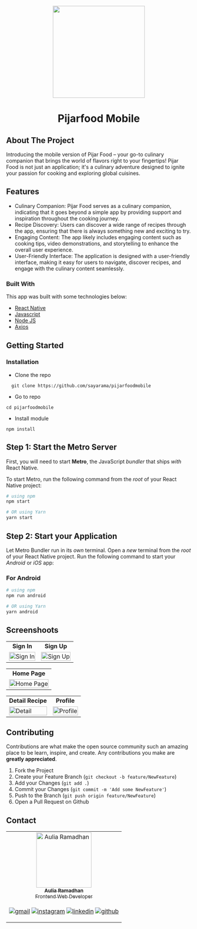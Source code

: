 <div id="top"></div>

<!-- PROJECT LOGO -->
<br />
<div align="center">
  <a href="https://github.com/sayarama/pijarfoodmobile" target="_blank">
    <img src="https://i.ibb.co/jwm6F7S/barbecue-1-LOGO.png alt="Tickitz" width="250px">
  </a>

  <h1 align="center">Pijarfood Mobile</h1>
</div>

<!-- TABLE OF CONTENTS -->

<!-- ABOUT THE PROJECT -->

## About The Project

Introducing the mobile version of Pijar Food – your go-to culinary companion that brings the world of flavors right to your fingertips! Pijar Food is not just an application; it's a culinary adventure designed to ignite your passion for cooking and exploring global cuisines.

<!-- Belum Update Nanti Di Update-->

## Features

- Culinary Companion: Pijar Food serves as a culinary companion, indicating that it goes beyond a simple app by providing support and inspiration throughout the cooking journey.
- Recipe Discovery: Users can discover a wide range of recipes through the app, ensuring that there is always something new and exciting to try.
- Engaging Content: The app likely includes engaging content such as cooking tips, video demonstrations, and storytelling to enhance the overall user experience.
- User-Friendly Interface: The application is designed with a user-friendly interface, making it easy for users to navigate, discover recipes, and engage with the culinary content seamlessly.

### Built With

This app was built with some technologies below:

- [React Native](https://reactnative.dev/)
- [Javascript](https://developer.mozilla.org/en-US/docs/Web/JavaScript)
- [Node JS](https://nodejs.org/en)
- [Axios](https://axios-http.com/docs/intro)

<!-- GETTING STARTED -->

## Getting Started

### Installation


- Clone the repo

```
  git clone https://github.com/sayarama/pijarfoodmobile
```

- Go to repo

```
cd pijarfoodmobile
```

- Install module

```
npm install
```

## Step 1: Start the Metro Server

First, you will need to start **Metro**, the JavaScript _bundler_ that ships _with_ React Native.

To start Metro, run the following command from the _root_ of your React Native project:

```bash
# using npm
npm start

# OR using Yarn
yarn start
```

## Step 2: Start your Application

Let Metro Bundler run in its _own_ terminal. Open a _new_ terminal from the _root_ of your React Native project. Run the following command to start your _Android_ or _iOS_ app:

### For Android

```bash
# using npm
npm run android

# OR using Yarn
yarn android
```

## Screenshoots

<p align="center" display=flex>
<!-- table for register recruiter and register worker -->
<table>
<tr>
  <td align='center'><b>Sign In</b></td>
  <td align='center'><b>Sign Up</b></td>
</tr>
<tr>
  <td>
    <image src="https://i.ibb.co/xjRNTmV/Screenshot-1702963322.png" alt="Sign In" width=100%>
  </td>
  <td>
    <image src="https://i.ibb.co/Ny9L2XP/Screenshot-1702963318.png" alt="Sign Up" width=100%>
  </td>
</tr>
</table>

<!-- -->
<table>
<tr>
  <td align='center'><b>Home Page</b></td>
</tr>
<tr>
  <td>
    <image src="https://i.ibb.co/PQXc3dy/Screenshot-1702963287.png" alt="Home Page" width=100%>
  </td>
</tr>
</table>


<!-- -->
<table>
<tr>
  <td align='center'><b>Detail Recipe</b></td>
  <td align='center'><b>Profile</b></td>
</tr>
<tr>
  <td>
    <image src="https://i.ibb.co/TKwtKt8/Screenshot-1702963688.png" alt="Detail" width=100%>
  </td>
  <td>
    <image src="https://i.ibb.co/txBzQtS/Screenshot-1702963295.png" alt="Profile" width=100%>
  </td>
</tr>
</table>

<!-- end screenshoots -->

## Contributing

Contributions are what make the open source community such an amazing place to be learn, inspire, and create. Any contributions you make are **greatly appreciated**.

1. Fork the Project
2. Create your Feature Branch (`git checkout -b feature/NewFeature`)
3. Add your Changes (`git add .`)
4. Commit your Changes (`git commit -m 'Add some NewFeature'`)
5. Push to the Branch (`git push origin feature/NewFeature`)
6. Open a Pull Request on Github


## Contact

  
<table align="center">
  <tr >
    <td align="center">
      <a href="https://github.com/sayarama">
          <img width="150" src="https://avatars.githubusercontent.com/u/64125537?v=4" alt="Aulia Ramadhan"> <br/>
          <sub><b>Aulia Ramadhan</b></sub> <br/>
          <sub>Frontend Web Developer</sub>
      </a>
    </td>
  </tr>
  <tr>
    <td>

[![gmail](https://img.shields.io/badge/Gmail-D14836?style=for-the-badge&logo=gmail&logoColor=white)](mailto:me.auliaramadhan@gmail.com)
[![instagram](https://img.shields.io/badge/Instagram-E4405F?style=for-the-badge&logo=instagram&logoColor=white)](https://www.instagram.com/ul.ramadhan/)
[![linkedin](https://img.shields.io/badge/linkedin-0A66C2?style=for-the-badge&logo=linkedin&logoColor=white)](www.linkedin.com/in/sayarama)
[![github](https://img.shields.io/badge/Github-232b2b?style=for-the-badge&logo=github&logoColor=white)](https://github.com/sayarama)
    </td>
  </tr>
</table>


